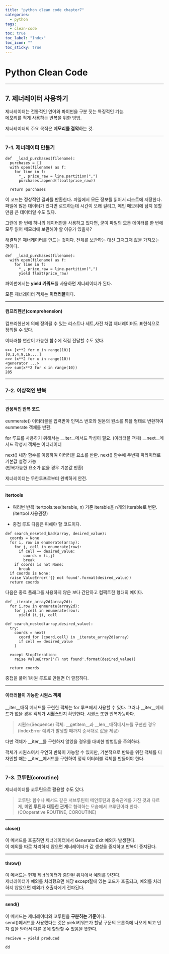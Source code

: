 ```yaml
---
title: "python clean code chapter7"
categories:
  - python
tags:
  - clean-code
toc: true
toc_label: "Index"
toc_icon: ""
toc_sticky: true
---
```

# Python Clean Code

---
## 7. 제너레이터 사용하기

제너레이터는 전통적인 언어와 파이썬을 구분 짓는 특징적인 기능.  
메모리를 적게 사용하는 반복을 위한 방법.

제너레이터의 주요 목적은 **메모리를 절약**하는 것.


---

### 7-1. 제너레이터 만들기

```
def  _load_purchases(filename):
  purchases = []
  with open(filename) as f:
    for line in f:
      *_, price_raw = line.partition(",")
      purchases.append(float(price_raw))

  return purchases
```
이 코드는 정상적인 결과를 반환한다. 파일에서 모든 정보를 읽어서 리스트에 저장한다. 파일에 많은 데이터가 있다면 로드하는데 시간이 오래 걸리고, 메인 메모리에 담지 못할 만큼 큰 데이터일 수도 있다.

그런데 한 번에 하나의 데이터만을 사용하고 있다면, 굳이 파일의 모든 데이터를 한 번에 모두 읽어 메모리에 보관해야 할 이유가 있을까?

해결책은 제너레이터를 만드는 것이다. 전체를 보관하는 대신 그때그때 값을 가져오는 것이다. 
```
def  _load_purchases(filename):
  with open(filename) as f:
    for line in f:
      *_, price_raw = line.partition(",")
      yield float(price_raw)
```
파이썬에서는 **yield 키워드**를 사용하면 제너레이터가 된다.

모든 제너레이터 객체는 **이터러블**이다.

---
#### 컴프리헨션(comprehension)

컴프리헨션에 의해 정의될 수 있는 리스트나 세트,사전 처럼
제너레이터도 표현식으로 정의될 수 있다.

이터러블 연산이 가능한 함수에 직접 전달할 수도 있다.
```
>>> [x**2 for x in range(10)]
[0,1,4,9,16,...]
>>> (x**2 for x in range(10))
<generator ...>
>>> sum(x**2 for x in range(10))
285
```
---

### 7-2. 이상적인 반복

---
#### 관용적인 반복 코드

eunmerate() 이터러블을 입력받아 인덱스 번호와 원본의 원소를 튜플 형태로 변환하여 eunmerate 객체를 반환.


for 루프를 사용하기 위해서는 __iter__메서드 작성이 필요.
(이러터블 객체)
__next__메서드 작성시 객체는 이터레이터  

next() 내장 함수를 이용하여 이터러블 요소를 반환.
next() 함수에 두번째 파라미터로 기본값 설정 가능  
(반복가능한 요소가 없을 경우 기본값 반환)

제너레이터는 무한루프로부터 완벽하게 안전.

---
#### itertools

+ 여러번 반복
itertools.tee(iterable, n) 기존 iterable을 n개의 iterable로 변환. (itertool 사용권장)

+ 중첩 루프
다음은 피해야 할 코드이다.
```
def search_neseted_bad(array, desired_value):
  coords = None
  for i, row in enumerate(array):
    for j, cell in enumerate(row):
      if cell == desired_value:
        coords = (i,j)
        break
    if coords is not None:
      break
  if coords is None:
  raise ValueError('{} not found'.format(desired_value))      
  return coords
```
다음은 종료 플래그를 사용하지 않은 보다 간단하고 컴팩트한 형태의 예이다.

```
def _iterate_array2d(array2d):
  for i,row in enmerate(array2d):
    for j,cell in enumerate(row):
      yield (i,j), cell

def search_nested(array,desired_value):
  try:
    coords = next(
      coord for (coord,cell) in _iterate_array2d(array)
      if cell == desired_value
    )

  except StopIteration:
    raise ValueError('{} not found'.format(desired_value))

  return coords
  ```
중첩을 풀어 1차원 루프로 만들면 더 깔끔하다.

---

#### 이터러블이 가능한 시퀀스 객체

__iter__매직 메서드를 구현한 객체는 for 루프에서 사용할 수 있다. 그러나 __iter__메서드가 없을 경우 객체가 **시퀀스**인지 확인한다. 시퀀스 또한 반복가능하다.

>시퀀스(Sequence) 객체: __getitem__과 __len__매직메서드를 구현한 경우(IndexError 예외가 발생할 때까지 순서대로 값을 제공)

다만 객체가 __iter__를 구현하지 않았을 경우를 대비한 방법임을 주의하라.

객체가 시퀀스여서 우연히 반복이 가능할 수 있지만, 기본적으로 반복을 위한 객체를 디자인할 때는 __iter__메서드를 구현하여 정식 이터러블 객체를 만들어야 한다.

---

### 7-3. 코루틴(coroutine)

제너레이터를 코루틴으로 활용할 수도 있다.

>코루틴: 함수나 메서드 같은 서브루틴이 메인루틴과 종속관계를 가진 것과 다르게, **메인 루틴과 대등한 관계**로 협력하는 모습에서 코루틴이라 한다.
(COoperative ROUTINE, COROUTINE)

---
#### close()

이 메서드를 호출하면 제너레이터에서 GeneratorExit 예외가 발생한다.   
이 예외를 따로 처리하지 않으면 제너레이터가 값 생성을 중지하고 반복이 중지된다.

---
#### throw()

이 메서드는 현재 제너레이터가 중단된 위치에서 예외를 던진다.  
제너레이터가 예외를 처리했으면 해당 except절에 있는 코드가 호출되고, 예외를 처리하지 않았으면 예외가 호출자에게 전파된다.

---

#### send()

이 메서드는 제너레이터와 코루틴을 **구분하는 기준**이다.  
send()메서드를 사용했다는 것은 yield키워드가 할당 구문의 오른쪽에 나오게 되고 인자 값을 받아서 다른 곳에 할당할 수 있음을 뜻한다.
```
recieve = yield produced
```

```
dd
```

